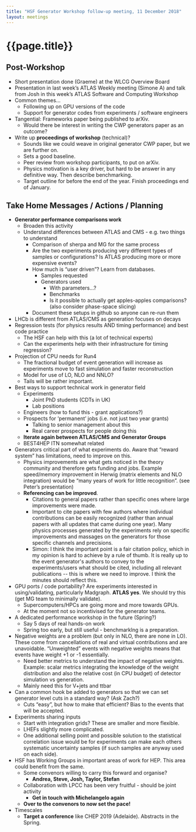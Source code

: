 ```yaml
---
title: "HSF Generator Workshop follow-up meeting, 11 December 2018"
layout: meetings
---
```


# {{page.title}}

## Post-Workshop

- Short presentation done (Graeme) at the WLCG Overview Board
- Presentation in last week’s ATLAS Weekly meeting (Simone A) and talk from Josh
  in this week’s ATLAS Software and Computing Workshop
- Common themes…
  - Following up on GPU versions of the code
  - Support for generator codes from experiments / software engineers
- Tangential: Frameworks paper being published to arXiv.
  - Would there be interest in writing the CWP generators paper as an outcome?
- Write up **proceedings of workshop** (technical)?
  - Sounds like we could weave in original generator CWP paper, but we are
    further on.
  - Sets a good baseline.
  - Peer review from workshop participants, to put on arXiv.
  - Physics motivation is a key driver, but hard to be answer in any definitive
    way. Then describe benchmarking.
  - Target outline for before the end of the year. Finish proceedings end of
    January.

## Take Home Messages / Actions / Planning

- **Generator performance comparisons work**
  - Broaden this activity
  - Understand differences between ATLAS and CMS - e.g. two things to understand
    - Comparison of sherpa and MG for the same process
    - Are the two experiments producing very different types of samples or
      configurations? Is ATLAS producing more or more expensive events?
    - How much is “user driven”? Learn from databases.
      - Samples requested
      - Generators used
        - With parameters…?
        - Benchmarks
        - Is it possible to actually get apples-apples comparisons? (also
          consider phase-space slicing)
    - Document these setups in github so anyone can re-run them
- LHCb is different from ATLAS/CMS as generation focuses on decays
- Regression tests (for physics results AND timing performance) and best code
  practice
  - The HSF can help with this (a lot of technical experts)
  - Can the experiments help with their infrastructure for timing regression?
- Projection of CPU needs for Run4
  - The fractional budget of event generation will increase as experiments move
    to fast simulation and faster reconstruction
  - Model for use of LO, NLO and NNLO?
  - Tails will be rather important.
- Best ways to support technical work in generator field
  - Experiments
    - Joint PhD students (CDTs in UK)
    - Lab positions
  - Engineers (how to fund this - grant applications?)
  - Prospects for ‘permanent’ jobs (i.e. not just two year grants)
    - Talking to senior management about this
    - Real career prospects for people doing this
  - **Iterate again between ATLAS/CMS and Generator Groups**
  - BEST4HEP ITN somewhat related
- Generators critical part of what experiments do. Aware that “reward system”
  has limitations, need to improve on this.
  - Physics improvements are what gets noticed in the theory community and
    therefore gets funding and jobs. Example speed/memory improvement in Herwig
    (matrix elements and NLO integration) would be “many years of work for
    little recognition”. (see Peter’s presentation)
  - **Referencing can be improved**.
    - Citations to general papers rather than specific ones where large
      improvements were made.
    - Important to cite papers with few authors where individual contributions
      can be easily recognized (rather than annual papers with all updates that
      came during one year). Many physics processes generated by the experiments
      rely on specific improvements and massages on the generators for those
      specific channels and precisions.
    - Simon: I think the important point is a fair citation policy, which in my
      opinion is hard to achieve by a rule of thumb. It is really up to the
      event generator's authors to convey to the experiments/users what should
      be cited, including all relevant publications -- this is where we need to
      improve. I think the minutes should reflect this.
- GPU ports / code portability? Are experiments interested in using/validating,
  particularly Madgraph. **ATLAS yes**. We should try this (get MG team to
  minimally validate).
  - Supercomputers/HPCs are going more and more towards GPUs.
  - At the moment not so incentivised for the generator teams.
- A dedicated performance workshop in the future (Spring?)
  - Say 5 days of real hands-on work
  - Spring too early, but still useful - benchmarklng is a preparation.
- Negative weights are a problem (but only in NLO, there are none in LO). These
  come from cancellations of real and virtual contributions and are unavoidable.
  “Unweighted” events with negative weights means that events have weight +1 or
  -1 essentially.
  - Need better metrics to understand the impact of negative weights. Example:
    scalar metrics integrating the knowledge of the weight distribution and also
    the relative cost (in CPU budget) of detector simulation vs generation.
  - Mainly need this for V+jets and ttbar
- Can a common hook be added to generators so that we can set generator level
  cuts in a standard way? (Ask Zach?)
  - Cuts “easy”, but how to make that efficient? Bias to the events that will be
    accepted.
- Experiments sharing inputs
  - Start with integration grids? These are smaller and more flexible.
  - LHEFs slightly more complicated.
  - One additional selling point and possible solution to the statistical
    correlation issue would be for experiments can make each others systematic
    uncertainty samples (if such samples are anyway used on each side).
- HSF has Working Groups in important areas of work for HEP. This area could
  benefit from the same.
  - Some convenors willing to carry this forward and organise?
    - **Andrea, Steve, Josh, Taylor, Stefan**
  - Collaboration with LPCC has been very fruitful - should be joint activity
    - **Get in touch with Michelangelo again**
  - **Over to the convenors to now set the pace\!**
- Timescales
  - **Target a conference** like CHEP 2019 (Adelaide). Abstracts in the Spring.
